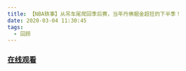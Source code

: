 ```yaml
---
title: 【NBA轶事】从吊车尾爬回季后赛，当年丹佛掘金超狂的下半季！
date: 2020-03-04 11:30:45
tags:
  - 回顾
---
```


### <a href="https://www.weibo.com/tv/v/Ix1Qn9Njx?fid=1034:4478716563095575" target="_blank">在线观看</a>

